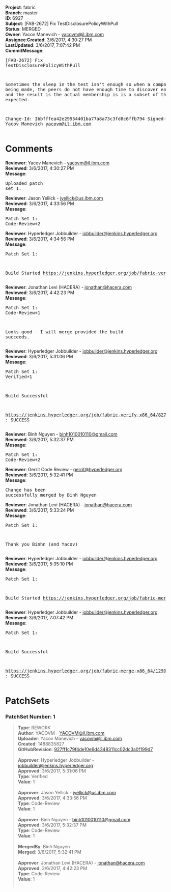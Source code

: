 <strong>Project</strong>: fabric</br><strong>Branch</strong>: master<br><strong>ID</strong>: 6927<br><strong>Subject</strong>: [FAB-2672] Fix TestDisclosurePolicyWithPull<br><strong>Status</strong>: MERGED<br><strong>Owner</strong>: Yacov Manevich - yacovm@il.ibm.com<br><strong>Assignee</strong>:<strong>Created</strong>: 3/6/2017, 4:30:27 PM<br><strong>LastUpdated</strong>: 3/6/2017, 7:07:42 PM<br><strong>CommitMessage</strong>:<br><pre>[FAB-2672] Fix TestDisclosurePolicyWithPull

Sometimes the sleep in the test isn't enough so when a comparison
is being made, the peers do not have enough time to discover each other,
and the result is the actual membership is is a subset of the expected.

Change-Id: Ibbfffea42e29554401ba77a8a73c3fd8c6ffb794
Signed-off-by: Yacov Manevich <yacovm@il.ibm.com>
</pre><h1>Comments</h1><strong>Reviewer</strong>: Yacov Manevich - yacovm@il.ibm.com<br><strong>Reviewed</strong>: 3/6/2017, 4:30:27 PM<br><strong>Message</strong>: <pre>Uploaded patch set 1.</pre><strong>Reviewer</strong>: Jason Yellick - jyellick@us.ibm.com<br><strong>Reviewed</strong>: 3/6/2017, 4:33:56 PM<br><strong>Message</strong>: <pre>Patch Set 1: Code-Review+2</pre><strong>Reviewer</strong>: Hyperledger Jobbuilder - jobbuilder@jenkins.hyperledger.org<br><strong>Reviewed</strong>: 3/6/2017, 4:34:56 PM<br><strong>Message</strong>: <pre>Patch Set 1:

Build Started https://jenkins.hyperledger.org/job/fabric-verify-x86_64/8274/</pre><strong>Reviewer</strong>: Jonathan Levi (HACERA) - jonathan@hacera.com<br><strong>Reviewed</strong>: 3/6/2017, 4:42:23 PM<br><strong>Message</strong>: <pre>Patch Set 1: Code-Review+1

Looks good - I will merge provided the build succeeds.</pre><strong>Reviewer</strong>: Hyperledger Jobbuilder - jobbuilder@jenkins.hyperledger.org<br><strong>Reviewed</strong>: 3/6/2017, 5:31:06 PM<br><strong>Message</strong>: <pre>Patch Set 1: Verified+1

Build Successful 

https://jenkins.hyperledger.org/job/fabric-verify-x86_64/8274/ : SUCCESS</pre><strong>Reviewer</strong>: Binh Nguyen - binh1010010110@gmail.com<br><strong>Reviewed</strong>: 3/6/2017, 5:32:37 PM<br><strong>Message</strong>: <pre>Patch Set 1: Code-Review+2</pre><strong>Reviewer</strong>: Gerrit Code Review - gerrit@hyperledger.org<br><strong>Reviewed</strong>: 3/6/2017, 5:32:41 PM<br><strong>Message</strong>: <pre>Change has been successfully merged by Binh Nguyen</pre><strong>Reviewer</strong>: Jonathan Levi (HACERA) - jonathan@hacera.com<br><strong>Reviewed</strong>: 3/6/2017, 5:33:24 PM<br><strong>Message</strong>: <pre>Patch Set 1:

Thank you Binhn (and Yacov)</pre><strong>Reviewer</strong>: Hyperledger Jobbuilder - jobbuilder@jenkins.hyperledger.org<br><strong>Reviewed</strong>: 3/6/2017, 5:35:10 PM<br><strong>Message</strong>: <pre>Patch Set 1:

Build Started https://jenkins.hyperledger.org/job/fabric-merge-x86_64/1290/</pre><strong>Reviewer</strong>: Hyperledger Jobbuilder - jobbuilder@jenkins.hyperledger.org<br><strong>Reviewed</strong>: 3/6/2017, 7:07:42 PM<br><strong>Message</strong>: <pre>Patch Set 1:

Build Successful 

https://jenkins.hyperledger.org/job/fabric-merge-x86_64/1290/ : SUCCESS</pre><h1>PatchSets</h1><h3>PatchSet Number: 1</h3><blockquote><strong>Type</strong>: REWORK<br><strong>Author</strong>: YACOVM - YACOVM@il.ibm.com<br><strong>Uploader</strong>: Yacov Manevich - yacovm@il.ibm.com<br><strong>Created</strong>: 1488835827<br><strong>GitHubRevision</strong>: [927ff1c79f4de10e6d4348311cc02dc3a0f199d7](https://github.com/hyperledger/fabric/commit/927ff1c79f4de10e6d4348311cc02dc3a0f199d7)<br><br><strong>Approver</strong>: Hyperledger Jobbuilder - jobbuilder@jenkins.hyperledger.org<br><strong>Approved</strong>: 3/6/2017, 5:31:06 PM<br><strong>Type</strong>: Verified<br><strong>Value</strong>: 1<br><br><strong>Approver</strong>: Jason Yellick - jyellick@us.ibm.com<br><strong>Approved</strong>: 3/6/2017, 4:33:56 PM<br><strong>Type</strong>: Code-Review<br><strong>Value</strong>: 1<br><br><strong>Approver</strong>: Binh Nguyen - binh1010010110@gmail.com<br><strong>Approved</strong>: 3/6/2017, 5:32:37 PM<br><strong>Type</strong>: Code-Review<br><strong>Value</strong>: 1<br><br><strong>MergedBy</strong>: Binh Nguyen<br><strong>Merged</strong>: 3/6/2017, 5:32:41 PM<br><br><strong>Approver</strong>: Jonathan Levi (HACERA) - jonathan@hacera.com<br><strong>Approved</strong>: 3/6/2017, 4:42:23 PM<br><strong>Type</strong>: Code-Review<br><strong>Value</strong>: 1<br><br></blockquote>